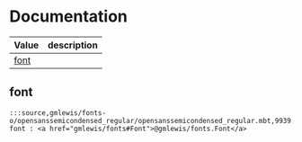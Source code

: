 # Documentation
|Value|description|
|---|---|
|[font](#font)||

## font

```moonbit
:::source,gmlewis/fonts-o/opensanssemicondensed_regular/opensanssemicondensed_regular.mbt,9939:::let font : <a href="gmlewis/fonts#Font">@gmlewis/fonts.Font</a>
```

